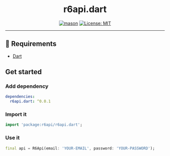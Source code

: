 <h1 align="center">
r6api.dart
</h1>

<div align="center">
<!-- <a href="https://pub.dev/packages/mason"><img src="https://img.shields.io/pub/v/mason.svg" alt="Pub"></a> -->
<a href="https://github.com/PoloLacoste/r6api.dart/actions"><img src="https://github.com/PoloLacoste/r6api.dart/workflows/r6api.dart/badge.svg" alt="mason"></a>
<a href="https://opensource.org/licenses/MIT"><img src="https://img.shields.io/badge/license-MIT-purple.svg" alt="License: MIT"></a>
</div>

---

## 🚧 Requirements
- [Dart](https://dart.dev/)

## Get started

### Add dependency

```yaml
dependencies:
  r6api.dart: ^0.0.1
```

### Import it

```dart
import 'package:r6api/r6api.dart';
```

### Use it

```dart
final api = R6Api(email: 'YOUR-EMAIL', password: 'YOUR-PASSWORD');
```